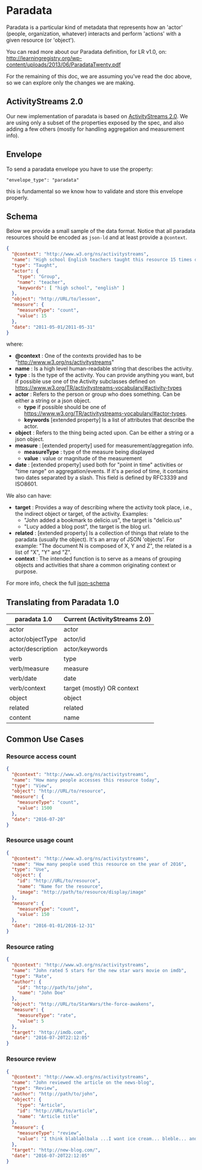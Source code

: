 # Paradata

Paradata is a particular kind of metadata that represents how an
'actor' (people, organization, whatever) interacts and perform 'actions' with
a given resource (or 'object').

You can read more about our Paradata definition, for LR v1.0, on:
http://learningregistry.org/wp-content/uploads/2013/06/ParadataTwenty.pdf

For the remaining of this doc, we are assuming you've read the doc above,
so we can explore only the changes we are making.

## ActivityStreams 2.0

Our new implementation of paradata is based on
[ActivityStreams 2.0](https://www.w3.org/TR/activitystreams-core/).
We are using only a subset of the properties exposed by the spec,
and also adding a few others (mostly for handling aggregation and measurement info).

## Envelope

To send a paradata envelope you have to use the property:

```
"envelope_type": "paradata"
```

this is fundamental so we know how to validate and store this envelope properly.


## Schema

Below we provide a small sample of the data format. Notice that all paradata
resources should be encoded as `json-ld` and at least provide a `@context`.

```json
{
  "@context": "http://www.w3.org/ns/activitystreams",
  "name": "High school English teachers taught this resource 15 times during the month of May 2011",
  "type": "Taught",
  "actor": {
    "type": "Group",
    "name": "teacher",
    "keywords": [ "high school", "english" ]
  },
  "object": "http://URL/to/lesson",
  "measure": {
    "measureType": "count",
    "value": 15
  },
  "date": "2011-05-01/2011-05-31"
}
```

where:

- **@context** : One of the contexts provided has to be "http://www.w3.org/ns/activitystreams"
- **name** : Is a high level human-readable string that describes the activity.
- **type** : Is the type of the activity. You can provide anything you want, but if possible use one of the Activity subclasses defined on https://www.w3.org/TR/activitystreams-vocabulary/#activity-types
- **actor** : Refers to the person or group who does something. Can be either a string or a json object.
    - **type** if possible should be one of https://www.w3.org/TR/activitystreams-vocabulary/#actor-types.
    - **keywords** [extended property] Is a list of attributes that describe the actor.
- **object** : Refers to the thing being acted upon. Can be either a string or a json object.
- **measure** : [extended property] used for measurement/aggregation info.
    - **measureType** : type of the measure being displayed
    - **value** : value or magnitude of the measurement
- **date** : [extended property] used both for "point in time" activities or "time range" on aggregation/events. If it's a period of time, it contains two dates separated by a slash. This field is defined by RFC3339 and ISO8601.

We also can have:

- **target** : Provides a way of describing where the activity took place, i.e., the indirect object or target, of the activity. Examples:
    - "John added a bookmark to delicio.us", the target is "delicio.us"
    - "Lucy added a blog post", the target is the blog url.
- **related** : [extended property] Is a collection of things that relate to the paradata (usually the object). It's an array of JSON 'objects'. For example: "The document N is composed of X, Y and Z", the related is a list of "X", "Y" and "Z".
- **context** : The intended function is to serve as a means of grouping objects and activities that share a common originating context or purpose.


For more info, check the full [json-schema](../app/schemas/paradata.json.erb)


## Translating from Paradata 1.0


| paradata 1.0      | Current (ActivityStreams 2.0) |
| ----------------- | ----------------------------  |
| actor             | actor                         |
| actor/objectType  | actor/id                      |
| actor/description | actor/keywords                |
| verb              | type                          |
| verb/measure      | measure                       |
| verb/date         | date                          |
| verb/context      | target (mostly) OR context    |
| object            | object                        |
| related           | related                       |
| content           | name                          |


## Common Use Cases

### Resource access count

```json
{
  "@context": "http://www.w3.org/ns/activitystreams",
  "name": "How many people accesses this resource today",
  "type": "View",
  "object": "http://URL/to/resource",
  "measure": {
    "measureType": "count",
    "value": 1500
  },
  "date": "2016-07-20"
}
```

### Resource usage count

```json
{
  "@context": "http://www.w3.org/ns/activitystreams",
  "name": "How many people used this resource on the year of 2016",
  "type": "Use",
  "object": {
    "id": "http://URL/to/resource",
    "name": "Name for the resource",
    "image": "http://path/to/resource/display/image"
  },
  "measure": {
    "measureType": "count",
    "value": 150
  },
  "date": "2016-01-01/2016-12-31"
}
```

### Resource rating

```json
{
  "@context": "http://www.w3.org/ns/activitystreams",
  "name": "John rated 5 stars for the new star wars movie on imdb",
  "type": "Rate",
  "author": {
    "id": "http://path/to/john",
    "name": "John Doe"
  },
  "object": "http://URL/to/StarWars/the-force-awakens",
  "measure": {
    "measureType": "rate",
    "value": 5
  },
  "target": "http://imdb.com",
  "date": "2016-07-20T22:12:05"
}
```

### Resource review

```json
{
  "@context": "http://www.w3.org/ns/activitystreams",
  "name": "John reviewed the article on the news-blog",
  "type": "Review",
  "author": "http://path/to/john",
  "object": {
    "type": "Article",
    "id": "http://URL/to/article",
    "name": "Article title"
  },
  "measure": {
    "measureType": "review",
    "value": "I think blablablbala ...I want ice cream... bleble... and so forth"
  },
  "target": "http://new-blog.com/",
  "date": "2016-07-20T22:12:05"
}
```
